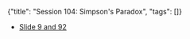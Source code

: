 {"title": "Session 104: Simpson's Paradox", "tags": []}

* [Slide 9 and 92](https://www.bradyneal.com/slides/1%20-%20A%20Brief%20Introduction%20to%20Causal%20Inference.pdf)


